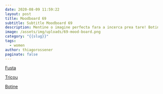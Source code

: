 ```yaml
---
date: 2020-08-09 11:59:22
layout: post
title: Moodboard 69
subtitle: Subtitle Moodboard 69
description: Mentine o imagine perfecta fara a incerca prea tare! Botinele alb-negru vor face toata treaba, iar bluza si fusta alese vor mentine conceptul.
image: /assets/img/uploads/69-mood-board.png
category: "{{slug}}"
tags:
  - women
author: thiagorossener
paginate: false
---
```

[Fusta](http://bit.do/fHnpu)

[Tricou](http://bit.do/fHnpx)

[Botine](http://bit.do/fHnpz)
